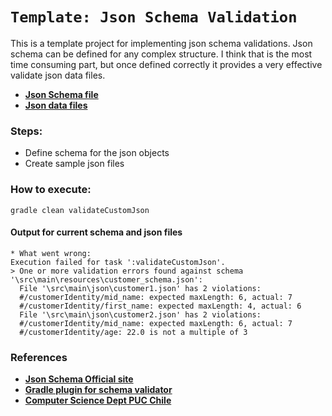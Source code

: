 # `Template: Json Schema Validation`
This is a template project for implementing json schema validations. Json schema can be defined
for any complex structure. I think that is the most time consuming part, but once defined correctly
it provides a very effective validate json data files. 
* [**Json Schema file**](src/main/resources/customer_schema.json)
* [**Json data files**](src/main/json/)

### Steps:
* Define schema for the json objects
* Create sample json files

### How to execute:
```
gradle clean validateCustomJson
```

#### Output for current schema and json files
```text
* What went wrong:
Execution failed for task ':validateCustomJson'.
> One or more validation errors found against schema '\src\main\resources\customer_schema.json':
  File '\src\main\json\customer1.json' has 2 violations:
  #/customerIdentity/mid_name: expected maxLength: 6, actual: 7
  #/customerIdentity/first_name: expected maxLength: 4, actual: 6
  File '\src\main\json\customer2.json' has 2 violations:
  #/customerIdentity/mid_name: expected maxLength: 6, actual: 7
  #/customerIdentity/age: 22.0 is not a multiple of 3
```

### References
* [**Json Schema Official site**](http://json-schema.org/)
* [**Gradle plugin for schema validator**](https://github.com/alenkacz/gradle-json-validator)
* [**Computer Science Dept PUC Chile**](https://cswr.github.io/JsonSchema/)

